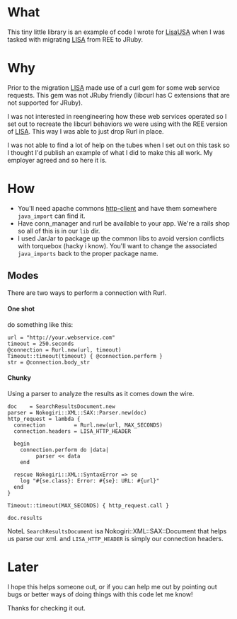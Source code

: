# What #
This tiny little library is an example of code I wrote for [LisaUSA](http://lisausa.net) when I was tasked with migrating [LISA](http://lisausa.net) from REE to JRuby.  

# Why #
Prior to the migration [LISA](http://lisausa.net) made use of a curl gem for some web service requests. This gem was not JRuby friendly (libcurl has C extensions that are not supported for JRuby).  

I was not interested in reengineering how these web services operated so I set out to recreate the libcurl behaviors we were using with the REE version of [LISA](http://lisausa.net). This way I was able to just drop Rurl in place. 

I was not able to find a lot of help on the tubes when I set out on this task so I thought I'd publish an example of what I did to make this all work. My employer agreed and so here it is.

# How #
*   You'll need apache commons [http-client](http://hc.apache.org/httpcomponents-client-ga/index.html) and have them somewhere `java_import` can find it. 
*   Have conn_manager and rurl be available to your app. We're a rails shop so all of this is in our `lib` dir. 
*   I used JarJar to package up the common libs to avoid version conflicts with torquebox (hacky i know). You'll want to change the associated `java_imports` back to the proper package name. 

## Modes ##
There are two ways to perform a connection with Rurl. 

#### One shot ####
do something like this:

	url = "http://your.webservice.com"
	timeout = 250.seconds
	@connection = Rurl.new(url, timeout)
	Timeout::timeout(timeout) { @connection.perform }
	str = @connection.body_str


#### Chunky ####
Using a parser to analyze the results as it comes down the wire. 

	doc    = SearchResultsDocument.new
	parser = Nokogiri::XML::SAX::Parser.new(doc)
	http_request = lambda {
      connection         = Rurl.new(url, MAX_SECONDS)
      connection.headers = LISA_HTTP_HEADER

      begin
        connection.perform do |data|
	         parser << data
		end
		
      rescue Nokogiri::XML::SyntaxError => se
        log "#{se.class}: Error: #{se}: URL: #{url}"
      end
    }

	Timeout::timeout(MAX_SECONDS) { http_request.call }
	
	doc.results
	
NoteL `SearchResultsDocument` isa Nokogiri::XML::SAX::Document that helps us parse our xml. and `LISA_HTTP_HEADER` is simply our connection headers. 


# Later #
I hope this helps someone out, or if you can help me out by pointing out bugs or better ways of doing things with this code let me know! 

Thanks for checking it out. 


	